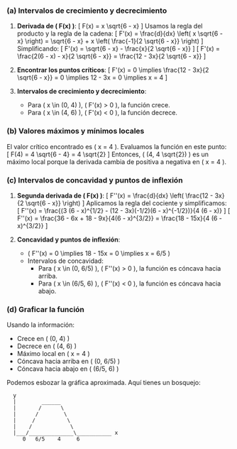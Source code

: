 ### (a) Intervalos de crecimiento y decrecimiento

1. **Derivada de \( F(x) \)**:
   \[
   F(x) = x \sqrt{6 - x}
   \]
   Usamos la regla del producto y la regla de la cadena:
   \[
   F'(x) = \frac{d}{dx} \left( x \sqrt{6 - x} \right) = \sqrt{6 - x} + x \left( \frac{-1}{2 \sqrt{6 - x}} \right)
   \]
   Simplificando:
   \[
   F'(x) = \sqrt{6 - x} - \frac{x}{2 \sqrt{6 - x}}
   \]
   \[
   F'(x) = \frac{2(6 - x) - x}{2 \sqrt{6 - x}} = \frac{12 - 3x}{2 \sqrt{6 - x}}
   \]

2. **Encontrar los puntos críticos**:
   \[
   F'(x) = 0 \implies \frac{12 - 3x}{2 \sqrt{6 - x}} = 0 \implies 12 - 3x = 0 \implies x = 4
   \]

3. **Intervalos de crecimiento y decrecimiento**:
   - Para \( x \in (0, 4) \), \( F'(x) > 0 \), la función crece.
   - Para \( x \in (4, 6) \), \( F'(x) < 0 \), la función decrece.

### (b) Valores máximos y mínimos locales

El valor crítico encontrado es \( x = 4 \). Evaluamos la función en este punto:
\[
F(4) = 4 \sqrt{6 - 4} = 4 \sqrt{2}
\]
Entonces, \( (4, 4 \sqrt{2}) \) es un máximo local porque la derivada cambia de positiva a negativa en \( x = 4 \).

### (c) Intervalos de concavidad y puntos de inflexión

1. **Segunda derivada de \( F(x) \)**:
   \[
   F''(x) = \frac{d}{dx} \left( \frac{12 - 3x}{2 \sqrt{6 - x}} \right)
   \]
   Aplicamos la regla del cociente y simplificamos:
   \[
   F''(x) = \frac{(3 (6 - x)^{1/2} - (12 - 3x)(-1/2)(6 - x)^{-1/2})}{4 (6 - x)}
   \]
   \[
   F''(x) = \frac{36 - 6x + 18 - 9x}{4(6 - x)^{3/2}} = \frac{18 - 15x}{4 (6 - x)^{3/2}}
   \]

2. **Concavidad y puntos de inflexión**:
   - \( F''(x) = 0 \implies 18 - 15x = 0 \implies x = 6/5 \)
   - Intervalos de concavidad:
     - Para \( x \in (0, 6/5) \), \( F''(x) > 0 \), la función es cóncava hacia arriba.
     - Para \( x \in (6/5, 6) \), \( F''(x) < 0 \), la función es cóncava hacia abajo.

### (d) Graficar la función

Usando la información:
- Crece en \( (0, 4) \)
- Decrece en \( (4, 6) \)
- Máximo local en \( x = 4 \)
- Cóncava hacia arriba en \( (0, 6/5) \)
- Cóncava hacia abajo en \( (6/5, 6) \)

Podemos esbozar la gráfica aproximada. Aquí tienes un bosquejo:

```
  y
  |        ______
  |       /      \
  |      /        \
  |     /          \
  |    /            \
  |___/______________\___________ x
     0   6/5    4     6
```